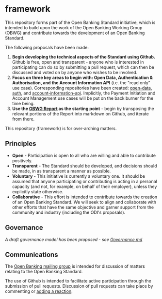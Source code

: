 # framework

This repository forms part of the Open Banking Standard initiative, which is intended to build upon the work of the Open Banking Working Group (OBWG) and contribute towards the development of an Open Banking Standard.

The following proposals have been made:
1. **Begin developing the technical aspects of the Standard using Github.** Github is free, open and transparent - anyone who is interested in participating can do so by submitting a pull request, which can then be discussed and voted on by anyone who wishes to be involved.
2. **Focus on three key areas to begin with: Open Data, Authentication & Authorisation, and the Account Information API** (i.e. the "read only" use case). Corresponding repositories have been created: [open-data](http://www.github.com/OpenBankingStandard/open-data), [auth](http://www.github.com/OpenBankingStandard/auth), and [account-information-api](http://www.github.com/OpenBankingStandard/account-information-api). Implicitly, the Payment Initiation and Account Management use cases will be put on the back burner for the time being. 
3. **Use the [OBWG Report](obwg_report_final.pdf) as the starting point** - begin by transposing the relevant portions of the Report into markdown on Github, and iterate from there. 

This repository (framework) is for over-arching matters.

## Principles

* **Open** - Participation is open to all who are willing and able to contribute positively.
* **Transparent** - The Standard should be developed, and decisions should be made, in as transparent a manner as possible. 
* **Voluntary** - This initiative is currently a voluntary one. It should be assumed that anyone participating or contributing is acting in a personal capacity (and not, for example, on behalf of their employer), unless they explicitly state otherwise.
* **Collaborative** - This effort is intended to contribute towards the creation of an Open Banking Standard. We will seek to align and collaborate with other efforts that have the same objective and garner support from the community and industry (including the ODI's proposals).


## Governance

*A draft governance model has been proposed - see [Governance.md](./Governance.md)*

## Communications

The [Open Banking mailing group](https://groups.google.com/forum/#!forum/openbanking) is intended for discussion of matters relating to the Open Banking Standard.

The use of Github is intended to facilitate active participation through the submission of pull requests. Discussion of pull requests can take place by commenting or [adding a reaction](https://github.com/blog/2119-add-reactions-to-pull-requests-issues-and-comments).

